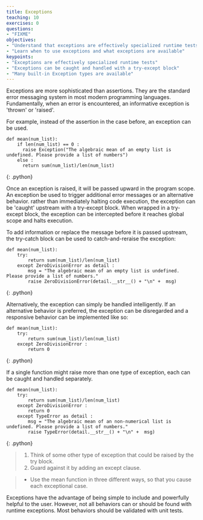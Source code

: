 ```yaml
---
title: Exceptions
teaching: 10
exercises: 0
questions:
- "FIXME"
objectives:
- "Understand that exceptions are effectively specialized runtime tests"
- "Learn when to use exceptions and what exceptions are available"
keypoints:
- "Exceptions are effectively specialized runtime tests"
- "Exceptions can be caught and handled with a try-except block"
- "Many built-in Exception types are available"
---
```


Exceptions are more sophisticated than assertions. They are the standard error 
messaging system in most modern programming languages.  Fundamentally, when an 
error is encountered, an informative exception is 'thrown' or 'raised'.

For example, instead of the assertion in the case before, an exception can be
used.

~~~
def mean(num_list):
    if len(num_list) == 0 :
      raise Exception("The algebraic mean of an empty list is undefined. Please provide a list of numbers")
    else :
      return sum(num_list)/len(num_list)
~~~
{: .python}

Once an exception is raised, it will be passed upward in the program scope.
An exception be used to trigger additional error messages or an alternative
behavior. rather than immediately halting code
execution, the exception can be 'caught' upstream with a try-except block.
When wrapped in a try-except block, the exception can be intercepted before it reaches
global scope and halts execution.

To add information or replace the message before it is passed upstream, the try-catch
block can be used to catch-and-reraise the exception:

~~~
def mean(num_list):
    try:
        return sum(num_list)/len(num_list)
    except ZeroDivisionError as detail :
        msg = "The algebraic mean of an empty list is undefined. Please provide a list of numbers."
        raise ZeroDivisionError(detail.__str__() + "\n" +  msg)
~~~
{: .python}

Alternatively, the exception can simply be handled intelligently. If an
alternative behavior is preferred, the exception can be disregarded and a
responsive behavior can be implemented like so:

~~~
def mean(num_list):
    try:
        return sum(num_list)/len(num_list)
    except ZeroDivisionError :
        return 0
~~~
{: .python}

If a single function might raise more than one type of exception, each can be
caught and handled separately.

~~~
def mean(num_list):
    try:
        return sum(num_list)/len(num_list)
    except ZeroDivisionError :
        return 0
    except TypeError as detail :
        msg = "The algebraic mean of an non-numerical list is undefined. Please provide a list of numbers."
        raise TypeError(detail.__str__() + "\n" +  msg)
~~~
{: .python}

> 1. Think of some other type of exception that could be raised by the try 
> block.
> 2. Guard against it by adding an except clause.

> - Use the mean function in three different ways, so that you cause each
> exceptional case.

Exceptions have the advantage of being simple to include and powerfully helpful
to the user. However, not all behaviors can or should be found with runtime
exceptions. Most behaviors should be validated with unit tests.
